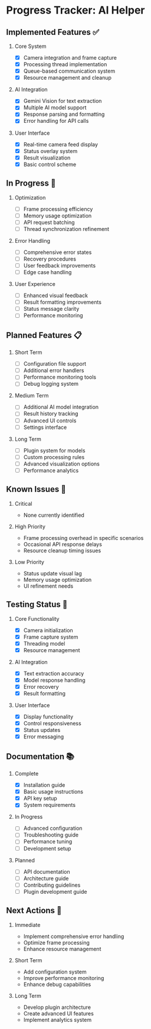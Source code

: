 # Progress Tracker: AI Helper

## Implemented Features ✅

1. Core System

   - [x] Camera integration and frame capture
   - [x] Processing thread implementation
   - [x] Queue-based communication system
   - [x] Resource management and cleanup

2. AI Integration

   - [x] Gemini Vision for text extraction
   - [x] Multiple AI model support
   - [x] Response parsing and formatting
   - [x] Error handling for API calls

3. User Interface
   - [x] Real-time camera feed display
   - [x] Status overlay system
   - [x] Result visualization
   - [x] Basic control scheme

## In Progress 🚧

1. Optimization

   - [ ] Frame processing efficiency
   - [ ] Memory usage optimization
   - [ ] API request batching
   - [ ] Thread synchronization refinement

2. Error Handling

   - [ ] Comprehensive error states
   - [ ] Recovery procedures
   - [ ] User feedback improvements
   - [ ] Edge case handling

3. User Experience
   - [ ] Enhanced visual feedback
   - [ ] Result formatting improvements
   - [ ] Status message clarity
   - [ ] Performance monitoring

## Planned Features 📋

1. Short Term

   - [ ] Configuration file support
   - [ ] Additional error handlers
   - [ ] Performance monitoring tools
   - [ ] Debug logging system

2. Medium Term

   - [ ] Additional AI model integration
   - [ ] Result history tracking
   - [ ] Advanced UI controls
   - [ ] Settings interface

3. Long Term
   - [ ] Plugin system for models
   - [ ] Custom processing rules
   - [ ] Advanced visualization options
   - [ ] Performance analytics

## Known Issues 🔧

1. Critical

   - None currently identified

2. High Priority

   - Frame processing overhead in specific scenarios
   - Occasional API response delays
   - Resource cleanup timing issues

3. Low Priority
   - Status update visual lag
   - Memory usage optimization
   - UI refinement needs

## Testing Status 🧪

1. Core Functionality

   - [x] Camera initialization
   - [x] Frame capture system
   - [x] Threading model
   - [x] Resource management

2. AI Integration

   - [x] Text extraction accuracy
   - [x] Model response handling
   - [x] Error recovery
   - [x] Result formatting

3. User Interface
   - [x] Display functionality
   - [x] Control responsiveness
   - [x] Status updates
   - [x] Error messaging

## Documentation 📚

1. Complete

   - [x] Installation guide
   - [x] Basic usage instructions
   - [x] API key setup
   - [x] System requirements

2. In Progress

   - [ ] Advanced configuration
   - [ ] Troubleshooting guide
   - [ ] Performance tuning
   - [ ] Development setup

3. Planned
   - [ ] API documentation
   - [ ] Architecture guide
   - [ ] Contributing guidelines
   - [ ] Plugin development guide

## Next Actions 📅

1. Immediate

   - Implement comprehensive error handling
   - Optimize frame processing
   - Enhance resource management

2. Short Term

   - Add configuration system
   - Improve performance monitoring
   - Enhance debug capabilities

3. Long Term
   - Develop plugin architecture
   - Create advanced UI features
   - Implement analytics system
